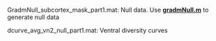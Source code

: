 GradmNull_subcortex_mask_part1.mat: Null data. Use [**gradmNull.m**](../functions/gradmNull.m) to generate null data

dcurve_avg_vn2_null_part1.mat: Ventral diversity curves
